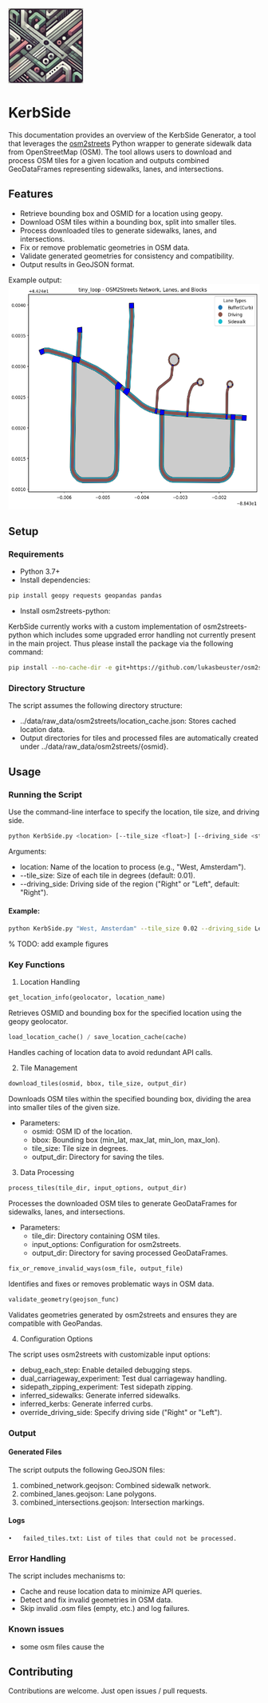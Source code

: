 <img src="logo.png" alt="Logo" width="150" height="150"> 

# KerbSide 

This documentation provides an overview of the KerbSide Generator, a tool that leverages the [osm2streets](https://github.com/a-b-street/osm2streets) Python wrapper to generate sidewalk data from OpenStreetMap (OSM). The tool allows users to download and process OSM tiles for a given location and outputs combined GeoDataFrames representing sidewalks, lanes, and intersections.

## Features
- Retrieve bounding box and OSMID for a location using geopy.
- Download OSM tiles within a bounding box, split into smaller tiles.
- Process downloaded tiles to generate sidewalks, lanes, and intersections.
- Fix or remove problematic geometries in OSM data.
- Validate generated geometries for consistency and compatibility.
- Output results in GeoJSON format.

Example output:
<img src="sample_output.png" alt="Sample" width="600" height="450"> 

## Setup

### Requirements
- Python 3.7+
- Install dependencies:

```bash
pip install geopy requests geopandas pandas
```

- Install osm2streets-python:

KerbSide currently works with a custom implementation of osm2streets-python which includes some upgraded error handling not currently present in the main project. Thus please install the package via the following command: 

```bash 
pip install --no-cache-dir -e git+https://github.com/lukasbeuster/osm2streets.git@python_wrap#egg=osm2streets_python\&subdirectory=osm2streets-py
```


### Directory Structure

The script assumes the following directory structure:
- ../data/raw_data/osm2streets/location_cache.json: Stores cached location data.
- Output directories for tiles and processed files are automatically created under ../data/raw_data/osm2streets/{osmid}.

## Usage

### Running the Script

Use the command-line interface to specify the location, tile size, and driving side.

```bash
python KerbSide.py <location> [--tile_size <float>] [--driving_side <str>]
```

Arguments:
- location: Name of the location to process (e.g., "West, Amsterdam").
- --tile_size: Size of each tile in degrees (default: 0.01).
- --driving_side: Driving side of the region ("Right" or "Left", default: "Right").

#### Example:

```bash
python KerbSide.py "West, Amsterdam" --tile_size 0.02 --driving_side Left
```

% TODO: add example figures

### Key Functions

1. Location Handling

```python
get_location_info(geolocator, location_name)
```

Retrieves OSMID and bounding box for the specified location using the geopy geolocator.

```python
load_location_cache() / save_location_cache(cache)
```

Handles caching of location data to avoid redundant API calls.

2. Tile Management

```python
download_tiles(osmid, bbox, tile_size, output_dir)
```

Downloads OSM tiles within the specified bounding box, dividing the area into smaller tiles of the given size.
- Parameters:
    - osmid: OSM ID of the location.
    - bbox: Bounding box (min_lat, max_lat, min_lon, max_lon).
    - tile_size: Tile size in degrees.
    - output_dir: Directory for saving the tiles.

3. Data Processing

```python
process_tiles(tile_dir, input_options, output_dir)
```

Processes the downloaded OSM tiles to generate GeoDataFrames for sidewalks, lanes, and intersections.
- Parameters:
    - tile_dir: Directory containing OSM tiles.
    - input_options: Configuration for osm2streets.
    - output_dir: Directory for saving processed GeoDataFrames.

```python 
fix_or_remove_invalid_ways(osm_file, output_file)
```

Identifies and fixes or removes problematic ways in OSM data.

```python
validate_geometry(geojson_func)
```

Validates geometries generated by osm2streets and ensures they are compatible with GeoPandas.

4. Configuration Options

The script uses osm2streets with customizable input options:
- debug_each_step: Enable detailed debugging steps.
- dual_carriageway_experiment: Test dual carriageway handling.
- sidepath_zipping_experiment: Test sidepath zipping.
- inferred_sidewalks: Generate inferred sidewalks.
- inferred_kerbs: Generate inferred curbs.
- override_driving_side: Specify driving side ("Right" or "Left").

### Output

#### Generated Files

The script outputs the following GeoJSON files:
1.	combined_network.geojson: Combined sidewalk network.
2.	combined_lanes.geojson: Lane polygons.
3.	combined_intersections.geojson: Intersection markings.

#### Logs
	•	failed_tiles.txt: List of tiles that could not be processed.

### Error Handling

The script includes mechanisms to:
- Cache and reuse location data to minimize API queries.
- Detect and fix invalid geometries in OSM data.
- Skip invalid .osm files (empty, etc.) and log failures.

### Known issues

- some osm files cause the 

## Contributing

Contributions are welcome. Just open issues / pull requests.
